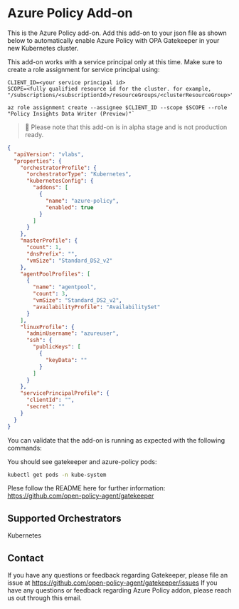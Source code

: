 # Azure Policy Add-on

This is the Azure Policy add-on. Add this add-on to your json file as shown below to automatically enable Azure Policy with OPA Gatekeeper in your new Kubernetes cluster.

This add-on works with a service principal only at this time. Make sure to create a role assignment for service principal using:

```
CLIENT_ID=<your service principal id>
SCOPE=<fully qualified resource id for the cluster. for example, "/subscriptions/<subscriptionId>/resourceGroups/<clusterResourceGroup>">

az role assignment create --assignee $CLIENT_ID --scope $SCOPE --role "Policy Insights Data Writer (Preview)"`
```

> 🚨 Please note that this add-on is in alpha stage and is not production ready.

```json
{
  "apiVersion": "vlabs",
  "properties": {
    "orchestratorProfile": {
      "orchestratorType": "Kubernetes",
      "kubernetesConfig": {
        "addons": [
          {
            "name": "azure-policy",
            "enabled": true
          }
        ]
      }
    },
    "masterProfile": {
      "count": 1,
      "dnsPrefix": "",
      "vmSize": "Standard_DS2_v2"
    },
    "agentPoolProfiles": [
      {
        "name": "agentpool",
        "count": 3,
        "vmSize": "Standard_DS2_v2",
        "availabilityProfile": "AvailabilitySet"
      }
    ],
    "linuxProfile": {
      "adminUsername": "azureuser",
      "ssh": {
        "publicKeys": [
          {
            "keyData": ""
          }
        ]
      }
    },
    "servicePrincipalProfile": {
      "clientId": "",
      "secret": ""
    }
  }
}
```

You can validate that the add-on is running as expected with the following commands:

You should see gatekeeper and azure-policy pods:

```bash
kubectl get pods -n kube-system
```

Plese follow the README here for further information: https://github.com/open-policy-agent/gatekeeper

## Supported Orchestrators

Kubernetes

## Contact

If you have any questions or feedback regarding Gatekeeper, please file an issue at https://github.com/open-policy-agent/gatekeeper/issues
If you have any questions or feedback regarding Azure Policy addon, please reach us out through this email.
